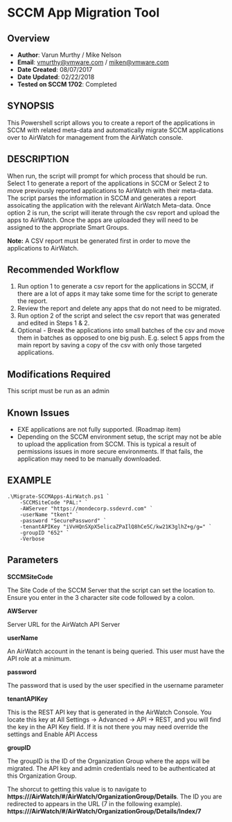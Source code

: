 # SCCM App Migration Tool

## Overview
- **Author**: Varun Murthy / Mike Nelson 
- **Email**: vmurthy@vmware.com / miken@vmware.com
- **Date Created**: 08/07/2017
- **Date Updated**: 02/22/2018
- **Tested on SCCM 1702**: Completed

## SYNOPSIS
This Powershell script allows you to create a report of the applications in SCCM with related meta-data and automatically migrate SCCM applications over to AirWatch for management from the AirWatch console.
        
## DESCRIPTION
When run, the script will prompt for which process that should be run. Select 1 to generate a report of the applications in SCCM or Select 2 to move previously reported applications to AirWatch with their meta-data. The script parses the information in SCCM and generates a report assoicating the application with the relevant AirWatch Meta-data. Once option 2 is run, the script will iterate through the csv report and upload the apps to AirWatch. Once the apps are uploaded they will need to be assigned to the appropriate Smart Groups.

**Note:** A CSV report must be generated first in order to move the applications to AirWatch.

## Recommended Workflow

1. Run option 1 to generate a csv report for the applications in SCCM, if there are a lot of apps it may take some time for the script to generate the report.
1. Review the report and delete any apps that do not need to be migrated.
1. Run option 2 of the script and select the csv report that was generated and edited in Steps 1 & 2.
 1. Optional - Break the applications into small batches of the csv and move them in batches as opposed to one big push. E.g. select 5 apps from the main report by saving a copy of the csv with only those targeted applications.
	
## Modifications Required
This script must be run as an admin

## Known Issues

* EXE applications are not fully supported. (Roadmap item)
* Depending on the SCCM environment setup, the script may not be able to upload the application from SCCM. This is typical a result of permissions issues in more secure environments. If that fails, the application may need to be manually downloaded.
	
## EXAMPLE

    .\Migrate-SCCMApps-AirWatch.ps1 `
        -SCCMSiteCode "PAL:" `
        -AWServer "https://mondecorp.ssdevrd.com" `
        -userName "tkent" `
        -password "SecurePassword" `
        -tenantAPIKey "iVvHQnSXpX5elicaZPaIlQ8hCe5C/kw21K3glhZ+g/g=" `
        -groupID "652" `
        -Verbose
        
## Parameters

**SCCMSiteCode**

The Site Code of the SCCM Server that the script can set the location to. Ensure you enter in the 3 character site code followed by a colon. 

**AWServer**

Server URL for the AirWatch API Server
  
**userName**

An AirWatch account in the tenant is being queried.  This user must have the API role at a minimum.

**password**

The password that is used by the user specified in the username parameter

**tenantAPIKey**

This is the REST API key that is generated in the AirWatch Console.  You locate this key at All Settings -> Advanced -> API -> REST, and you will find the key in the API Key field.  If it is not there you may need override the settings and Enable API Access

**groupID**

The groupID is the ID of the Organization Group where the apps will be migrated. The API key and admin credentials need to be authenticated at this Organization Group. 

The shorcut to getting this value is to navigate to **https://<YOUR HOST>/AirWatch/#/AirWatch/OrganizationGroup/Details**.
The ID you are redirected to appears in the URL (7 in the following example). **https://<YOUR HOST>/AirWatch/#/AirWatch/OrganizationGroup/Details/Index/7**

